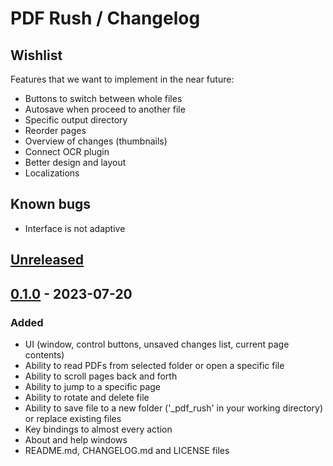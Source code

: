 # PDF Rush / Changelog

## Wishlist

Features that we want to implement in the near future:

- Buttons to switch between whole files
- Autosave when proceed to another file
- Specific output directory
- Reorder pages
- Overview of changes (thumbnails)
- Connect OCR plugin
- Better design and layout
- Localizations

## Known bugs

- Interface is not adaptive

## [Unreleased]

## [0.1.0] - 2023-07-20

### Added

- UI (window, control buttons, unsaved changes list, current page contents)
- Ability to read PDFs from selected folder or open a specific file
- Ability to scroll pages back and forth
- Ability to jump to a specific page
- Ability to rotate and delete file
- Ability to save file to a new folder ('_pdf_rush' in your working directory) or replace existing files
- Key bindings to almost every action
- About and help windows
- README.md, CHANGELOG.md and LICENSE files

[unreleased]: https://github.com/TimurRin/pdf-rush/compare/v0.1.0...HEAD
[0.1.0]: https://github.com/TimurRin/pdf-rush/releases/tag/v0.1.0
